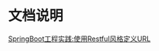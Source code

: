 # 文档说明

[SpringBoot工程实践:使用Restful风格定义URL](http://blog.kimzing.com/springboot/restful/SpringBoot%E5%B7%A5%E7%A8%8B%E5%AE%9E%E8%B7%B5:%E4%BD%BF%E7%94%A8Restful%E9%A3%8E%E6%A0%BC%E5%AE%9A%E4%B9%89URL/)


